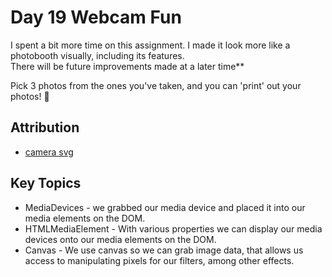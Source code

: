 # Day 19 Webcam Fun

I spent a bit more time on this assignment. I made it look more like a photobooth visually, including its features.   
There will be future improvements made at a later time**  

Pick 3 photos from the ones you've taken, and you can 'print' out your photos! 📸

## Attribution
* [camera svg](https://www.svgrepo.com/svg/96184/photo-camera)


## Key Topics
* MediaDevices - we grabbed our media device and placed it into our media elements on the DOM. 
* HTMLMediaElement - With various properties we can display our media devices onto our media elements on the DOM.
* Canvas - We use canvas so we can grab image data, that allows us access to manipulating pixels for our filters, among other effects. 
